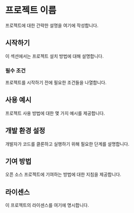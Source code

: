 # 프로젝트 이름

프로젝트에 대한 간략한 설명을 여기에 작성합니다.

## 시작하기

이 섹션에서는 프로젝트 설치 방법에 대해 설명합니다.

### 필수 조건

프로젝트를 시작하기 전에 필요한 조건들을 나열합니다.

## 사용 예시

프로젝트 사용 방법에 대한 몇 가지 예시를 제공합니다.

## 개발 환경 설정

개발자가 코드를 클론하고 실행하기 위해 필요한 단계를 설명합니다.

## 기여 방법

오픈 소스 프로젝트에 기여하는 방법에 대한 지침을 제공합니다.

## 라이센스

이 프로젝트의 라이센스를 여기에 명시합니다.


